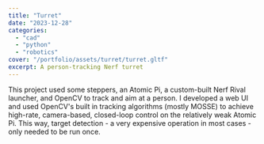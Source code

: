 ```yaml
---
title: "Turret"
date: "2023-12-28"
categories:
  - "cad"
  - "python"
  - "robotics"
cover: "/portfolio/assets/turret/turret.gltf"
excerpt: A person-tracking Nerf turret
---
```


This project used some steppers, an Atomic Pi, a custom-built Nerf Rival launcher, and OpenCV to track and aim at a person. I developed a web UI and used OpenCV's built in tracking algorithms (mostly MOSSE) to achieve high-rate, camera-based, closed-loop control on the relatively weak Atomic Pi. This way, target detection - a very expensive operation in most cases - only needed to be run once.